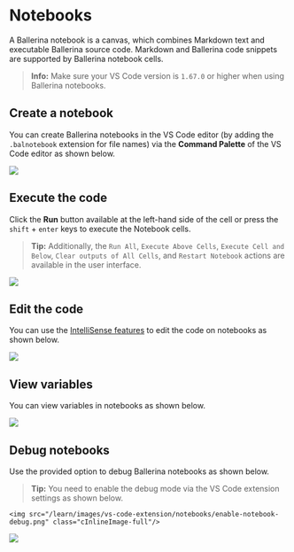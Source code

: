 # Notebooks

A Ballerina notebook is a canvas, which combines Markdown text and executable Ballerina source code. Markdown and Ballerina code snippets are supported by Ballerina notebook cells.

>**Info:** Make sure your VS Code version is `1.67.0` or higher when using Ballerina notebooks.

## Create a notebook 

You can create Ballerina notebooks in the VS Code editor (by adding the `.balnotebook` extension for file names) via the **Command Palette** of the VS Code editor as shown below.

<img src="/learn/images/vs-code-extension/notebooks/notebook-create.gif" class="cInlineImage-full"/>

## Execute the code

Click the **Run** button available at the left-hand side of the cell or press the `shift` + `enter` keys to execute the Notebook cells. 

>**Tip:** Additionally, the `Run All`, `Execute Above Cells`, `Execute Cell and Below`, `Clear outputs of All Cells`, and `Restart Notebook` actions are available in the user interface.

<img src="/learn/images/vs-code-extension/notebooks/notebook-code-execution.gif" class="cInlineImage-full"/>

## Edit the code

You can use the [IntelliSense features](https://wso2.com/ballerina/vscode/docs/write-the-code/intellisense/) to edit the code on notebooks as shown below.

<img src="/learn/images/vs-code-extension/notebooks/notebook-code-completion.gif" class="cInlineImage-full"/>

## View variables

You can view variables in notebooks as shown below.

<img src="/learn/images/vs-code-extension/notebooks/notebook-variable-view.gif" class="cInlineImage-full"/>

## Debug notebooks

Use the provided option to debug Ballerina notebooks as shown below.

>**Tip:** You need to enable the debug mode via the VS Code extension settings as shown below.

    <img src="/learn/images/vs-code-extension/notebooks/enable-notebook-debug.png" class="cInlineImage-full"/>

<img src="/learn/images/vs-code-extension/notebooks/notebook-debug.gif" class="cInlineImage-full"/>
